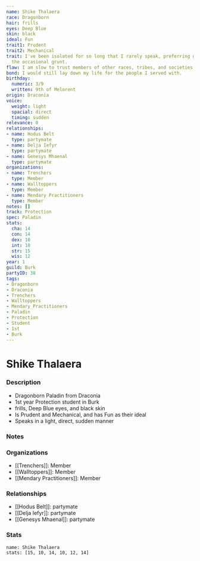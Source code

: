 ```yaml
---
name: Shike Thalaera
race: Dragonborn
hair: frills
eyes: Deep Blue
skin: black
ideal: Fun
trait1: Prudent
trait2: Mechanical
trait: I've been isolated for so long that I rarely speak, preferring gestures and
  the occasional grunt.
flaw: I am slow to trust members of other races, tribes, and societies.
bond: I would still lay down my life for the people I served with.
birthday:
  numeric: 3/9
  written: 9th of Melorent
origin: Draconia
voice:
  weight: light
  spacial: direct
  timing: sudden
relevance: 0
relationships:
- name: Hodus Belt
  type: partymate
- name: Delja Iefyr
  type: partymate
- name: Genesys Mhaenal
  type: partymate
organizations:
- name: Trenchers
  type: Member
- name: Walltoppers
  type: Member
- name: Mendary Practitioners
  type: Member
notes: []
track: Protection
spec: Paladin
stats:
  cha: 14
  con: 14
  dex: 10
  int: 10
  str: 15
  wis: 12
year: 1
guild: Burk
partyID: 38
tags:
- Dragonborn
- Draconia
- Trenchers
- Walltoppers
- Mendary_Practitioners
- Paladin
- Protection
- Student
- 1st
- Burk
---
```

# Shike Thalaera
### Description
- Dragonborn Paladin from Draconia
- 1st year Protection student in Burk
- frills, Deep Blue eyes, and black skin
- Is Prudent and Mechanical, and has Fun as their ideal
- Speaks in a light, direct, sudden manner

### Notes

### Organizations
- [[Trenchers]]: Member
- [[Walltoppers]]: Member
- [[Mendary Practitioners]]: Member

### Relationships
- [[Hodus Belt]]: partymate
- [[Delja Iefyr]]: partymate
- [[Genesys Mhaenal]]: partymate

### Stats
```statblock
name: Shike Thalaera
stats: [15, 10, 14, 10, 12, 14]
```